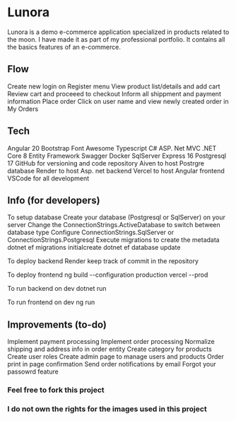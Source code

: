 # Lunora

Lunora is a demo e-commerce application specialized in products related to the moon.
I have made it as part of my professional portfolio. 
It contains all the basics features of an e-commerce.

## Flow
Create new login on Register menu
View product list/details and add cart
Review cart and proceeed to checkout
Inform all shippment and payment information
Place order
Click on user name and view newly created order in My Orders

## Tech
Angular 20
Bootstrap
Font Awesome
Typescript
C#
ASP. Net MVC
.NET Core 8
Entity Framework
Swagger
Docker
SqlServer Express 16
Postgresql 17
GitHub for versioning and code repository
Aiven to host Postrgre database
Render to host Asp. net backend
Vercel to host Angular frontend
VSCode for all development

## Info (for developers)

To setup database
Create your database (Postgresql or SqlServer) on your server
Change the ConnectionStrings.ActiveDatabase to switch between database type
Configure ConnectionStrings.SqlServer or ConnectionStrings.Postgresql
Execute migrations to create the metadata
dotnet ef migrations initialcreate
dotnet ef database update

To deploy backend
Render keep track of commit in the repository

To deploy frontend
ng build --configuration production
vercel --prod

To run backend on dev
dotnet run

To run frontend on dev
ng run

## Improvements (to-do)
Implement payment processing
Implement order processing
Normalize shipping and address info in order entity
Create category for products
Create user roles
Create admin page to manage users and products
Order print in page confirmation
Send order notifications by email
Forgot your passowrd feature

### Feel free to fork this project

### I do not own the rights for the images used in this project

